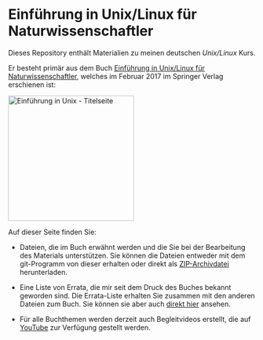 # Einführung in Unix/Linux für Naturwissenschaftler

Dieses Repository enthält Materialien zu meinen deutschen *Unix/Linux*
Kurs.

Er besteht primär aus dem Buch [Einführung in Unix/Linux für
Naturwissenschaftler](http://www.springer.com/de/book/9783662503003),
welches im Februar 2017 im Springer Verlag erschienen ist:

<a href="http://www.springer.com/de/book/9783662503003">
<img src="https://github.com/terben/Einfuehrung_in_Unix/blob/master/_images/cover.jpg?raw=true"
 alt="Einführung in Unix - Titelseite" height=256>
</a>

Auf dieser Seite finden Sie:
- Dateien, die im Buch erwähnt werden und die Sie bei der Bearbeitung des Materials unterstützen.
Sie können die Dateien entweder mit dem git-Programm von dieser erhalten oder direkt als
[ZIP-Archivdatei](https://github.com/terben/Einfuehrung_in_Unix/archive/master.zip) herunterladen.

- Eine Liste von Errata, die mir seit dem Druck des Buches bekannt geworden sind. Die Errata-Liste erhalten
Sie zusammen mit den anderen Dateien zum Buch. Sie
können sie aber auch [direkt hier](https://docs.google.com/viewer?url=https://raw.githubusercontent.com/terben/Einfuehrung_in_Unix/master/Buch_errata.pdf)
ansehen.

- Für alle Buchthemen werden derzeit auch Begleitvideos erstellt, die
auf [YouTube](https://www.youtube.com/channel/UCgaFgieXi6HIryaFyhhzQtg) zur
Verfügung gestellt werden.

